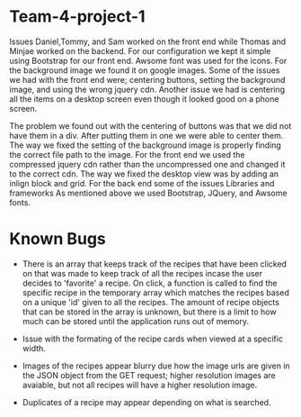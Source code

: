 # Team-4-project-1
Issues
Daniel,Tommy, and Sam worked on the front end while Thomas and Minjae worked on the backend. 
For our configuration we kept it simple using Bootstrap for our front end. Awsome font was used for the icons.  For the background image we found it on google images.
Some of the issues we had with the front end were; centering buttons, setting the background image, and  using the wrong jquery cdn. Another issue we had is centering all the items on a desktop screen even though it looked good on a phone screen. 
 
 The problem we found out with the centering of buttons was that we did not have them in a div.  After putting them in one we were able to center them.
 The way we fixed the setting of the background image is properly finding the correct file path to the image. 
 For the front end we used the compressed jquery cdn rather than the uncompressed one and changed it to the correct cdn.
 The way we fixed the desktop view was by adding an inlign block and grid.
 For the back end some of the issues 
 Libraries and frameworks
 As mentioned above we used Bootstrap, JQuery, and Awsome fonts.
 
 # Known Bugs
 * There is an array that keeps track of the recipes that have been clicked on that was made to keep track of all the recipes incase the user decides to 'favorite' a recipe. On click, a function is called to find the specific recipe in the temporary array which matches the recipes based on a unique 'id' given to all the recipes. The amount of recipe objects that can be stored in the array is unknown, but there is a limit to how much can be stored until the application runs out of memory.
 
* Issue with the formating of the recipe cards when viewed at a specific width.

* Images of the recipes appear blurry due how the image urls are given in the JSON object from the GET request; higher resolution images are avaiable, but not all recipes will have a higher resolution image.

* Duplicates of a recipe may appear depending on what is searched.

